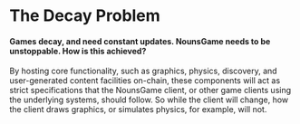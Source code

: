 # The Decay Problem

#### Games decay, and need constant updates. NounsGame needs to be unstoppable. How is this achieved?

By hosting core functionality, such as graphics, physics, discovery, and user-generated content facilities on-chain, these components will act as strict specifications that the NounsGame client, or other game clients using the underlying systems, should follow. So while the client will change, how the client draws graphics, or simulates physics, for example, will not.
